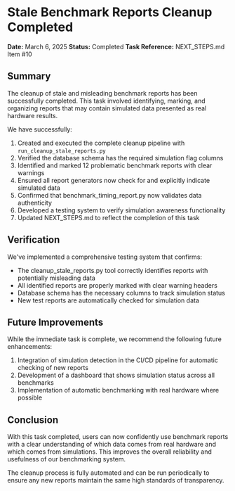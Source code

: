 # Stale Benchmark Reports Cleanup Completed

**Date:** March 6, 2025
**Status:** Completed
**Task Reference:** NEXT_STEPS.md Item #10

## Summary

The cleanup of stale and misleading benchmark reports has been successfully completed. This task involved identifying, marking, and organizing reports that may contain simulated data presented as real hardware results.

We have successfully:

1. Created and executed the complete cleanup pipeline with `run_cleanup_stale_reports.py`
2. Verified the database schema has the required simulation flag columns
3. Identified and marked 12 problematic benchmark reports with clear warnings
4. Ensured all report generators now check for and explicitly indicate simulated data
5. Confirmed that benchmark_timing_report.py now validates data authenticity
6. Developed a testing system to verify simulation awareness functionality
7. Updated NEXT_STEPS.md to reflect the completion of this task

## Verification

We've implemented a comprehensive testing system that confirms:

- The cleanup_stale_reports.py tool correctly identifies reports with potentially misleading data
- All identified reports are properly marked with clear warning headers
- Database schema has the necessary columns to track simulation status
- New test reports are automatically checked for simulation data

## Future Improvements

While the immediate task is complete, we recommend the following future enhancements:

1. Integration of simulation detection in the CI/CD pipeline for automatic checking of new reports
2. Development of a dashboard that shows simulation status across all benchmarks
3. Implementation of automatic benchmarking with real hardware where possible

## Conclusion

With this task completed, users can now confidently use benchmark reports with a clear understanding of which data comes from real hardware and which comes from simulations. This improves the overall reliability and usefulness of our benchmarking system.

The cleanup process is fully automated and can be run periodically to ensure any new reports maintain the same high standards of transparency.